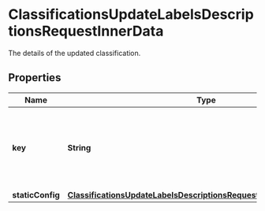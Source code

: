 

# ClassificationsUpdateLabelsDescriptionsRequestInnerData

The details of the updated classification.

## Properties

| Name | Type | Description | Notes |
|------------ | ------------- | ------------- | -------------|
|**key** | **String** | A new label for the classification, as it will be shown in the web and mobile interfaces. |  |
|**staticConfig** | [**ClassificationsUpdateLabelsDescriptionsRequestInnerDataStaticConfig**](ClassificationsUpdateLabelsDescriptionsRequestInnerDataStaticConfig.md) |  |  [optional] |




